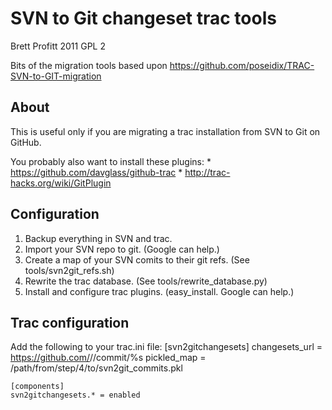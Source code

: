 SVN to Git changeset trac tools
====================

Brett Profitt 2011
GPL 2

Bits of the migration tools based upon https://github.com/poseidix/TRAC-SVN-to-GIT-migration

About
-----

This is useful only if you are migrating a trac installation from SVN to Git on GitHub.

You probably also want to install these plugins:
	* https://github.com/davglass/github-trac
	* http://trac-hacks.org/wiki/GitPlugin

Configuration
-------------

 1. Backup everything in SVN and trac.
 2. Import your SVN repo to git. (Google can help.)
 3. Create a map of your SVN comits to their git refs. (See tools/svn2git_refs.sh)
 4. Rewrite the trac database. (See tools/rewrite_database.py)
 5. Install and configure trac plugins. (easy_install. Google can help.)

Trac configuration
------------------

Add the following to your trac.ini file:
	[svn2gitchangesets]
	changesets_url = https://github.com/<github username>/<repo name>/commit/%s
	pickled_map = /path/from/step/4/to/svn2git_commits.pkl
	
	[components]
	svn2gitchangesets.* = enabled

